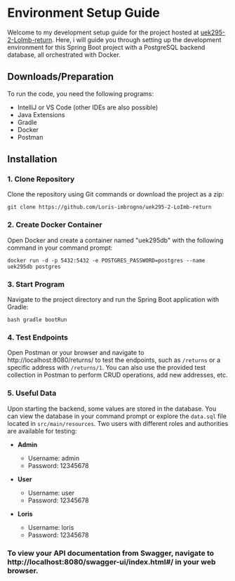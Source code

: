 # Environment Setup Guide

Welcome to my development setup guide for the project hosted at [uek295-2-LoImb-return](https://github.com/Loris-imbrogno/uek295-2-LoImb-return). Here, i will guide you through setting up the development environment for this Spring Boot project with a PostgreSQL backend database, all orchestrated with Docker.

## Downloads/Preparation

To run the code, you need the following programs:

- IntelliJ or VS Code (other IDEs are also possible)
- Java Extensions
- Gradle
- Docker
- Postman

## Installation

### 1. Clone Repository

Clone the repository using Git commands or download the project as a zip:

```
git clone https://github.com/Loris-imbrogno/uek295-2-LoImb-return
```

### 2. Create Docker Container

Open Docker and create a container named "uek295db" with the following command in your command prompt:

```
docker run -d -p 5432:5432 -e POSTGRES_PASSWORD=postgres --name uek295db postgres
```

### 3. Start Program

Navigate to the project directory and run the Spring Boot application with Gradle:

```
bash gradle bootRun
```

### 4. Test Endpoints

Open Postman or your browser and navigate to http://localhost:8080/returns/ to test the endpoints, such as `/returns` or a specific address with `/returns/1`. You can also use the provided test collection in Postman to perform CRUD operations, add new addresses, etc.

### 5. Useful Data

Upon starting the backend, some values are stored in the database. You can view the database in your command prompt or explore the `data.sql` file located in `src/main/resources`. Two users with different roles and authorities are available for testing:

- **Admin**
  - Username: admin
  - Password: 12345678

- **User**
  - Username: user
  - Password: 12345678

- **Loris**
  - Username: loris
  - Password: 12345678

### To view your API documentation from Swagger, navigate to http://localhost:8080/swagger-ui/index.html#/ in your web browser.
